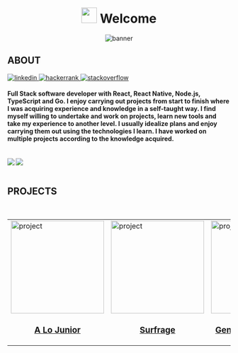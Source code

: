 <div align="center">
        <h1 align="center"> <img src="https://media.giphy.com/media/hvRJCLFzcasrR4ia7z/giphy.gif" width="35"> Welcome</h1>
        <img src="https://res.cloudinary.com/projects-emanuek/image/upload/v1709572717/portfolio/linkedin_fondo_rvxapa.png" alt="banner">
</div>
        
## ABOUT

<a href="https://www.linkedin.com/in/emanuelcavallin" target="_blank">
<img src="https://img.shields.io/badge/LinkedIn-0077B5?style=for-the-badge&logo=linkedin&logoColor=white" alt="linkedin" />
</a>

<a href="https://www.hackerrank.com/profile/cavallinema" target="_blank">
<img src="https://img.shields.io/badge/-Hackerrank-2EC866?style=for-the-badge&logo=HackerRank&logoColor=white" alt="hackerrank" />
</a>

<a href="https://es.stackoverflow.com/users/243446/emanuek" target="_blank">
<img src="https://img.shields.io/badge/Stack_Overflow-FE7A16?style=for-the-badge&logo=stack-overflow&logoColor=white" alt="stackoverflow" />
</a
        
<br>

<h4 align="left">
        Full Stack software developer with React, React Native, Node.js, TypeScript and Go. I enjoy carrying out projects from start to finish where I was acquiring experience and knowledge in a self-taught way.
        I find myself willing to undertake and work on projects, learn new tools and take my experience to another level. I usually idealize plans and enjoy carrying them out using the technologies I learn. I have worked on multiple projects according to the                     knowledge acquired.
</h4>

<br>

<img align="left" src="https://github-readme-stats.vercel.app/api/top-langs/?username=EmanuelCav" />
<img align="center" src="https://github-readme-stats.vercel.app/api?username=EmanuelCav&show_icons=true" />

<br>
<br>

## PROJECTS

<br>

<table>
        <tr>
                <td>
                        <a href="https://github.com/EmanuelCav/alojuniordev" target="_blank"  rel="noopener noreferrer">
                                <img width="210" src="https://res.cloudinary.com/projects-emanuek/image/upload/v1709490527/portfolio/alojunior_lexyoe.png" alt="project">
                                <h3 align="center">A Lo Junior</h3>
                        </a>
                </td>
                <td>
                        <a href="https://github.com/EmanuelCav/Surveys" target="_blank"  rel="noopener noreferrer">
                                <img width="210" src="https://res.cloudinary.com/projects-emanuek/image/upload/v1709490095/portfolio/icon_qfb1dl.png" alt="project">
                                <h3 align="center">Surfrage</h3>
                        </a>
                </td>
                <td>
                        <a href="https://github.com/EmanuelCav/general_culture_quiz" target="_blank"  rel="noopener noreferrer">
                                <img width="210" src="https://res.cloudinary.com/projects-emanuek/image/upload/v1709490947/culture/icon_kfyizi.png" alt="project">
                                <h3 align="center">General Culture Quiz</h3>
                        </a>
                </td>
                <td>
                        <a href="https://github.com/EmanuelCav/Argentina-Geo" target="_blank"  rel="noopener noreferrer">
                                <img width="210" src="https://res.cloudinary.com/projects-emanuek/image/upload/v1706790450/favicon_tvx4ge.png" alt="project">
                                <h3 align="center">Argentina Quiz</h3>
                        </a>
                 </td>
        </tr>
</table>

<br>
